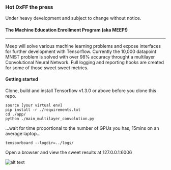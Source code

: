 ### Hot 0xFF the press

Under heavy development and subject to change without notice.

#### The Machine Education Enrollment Program (aka MEEP!) 
___
Meep will solve various machine learning problems and expose interfaces for further development with Tensorflow. 
Currently the 10,000 datapoint MNIST problem is solved with over 98% accuracy throught a multilayer Convolutional Neural Network. Full logging and reporting hooks are created for some of those sweet sweet metrics.


#### Getting started

Clone, build and install Tensorflow v1.3.0 or above before you clone this repo.

```
source [your virtual env]
pip install -r ./requirements.txt
cd ./app/
python ./main_multilayer_convolution.py
```
...wait for time proportional to the number of GPUs you has, 15mins on an average laptop...

```
tensoorboard --logdir=../logs/

```

Open a browser and view the sweet results at 127.0.0.1:6006


![alt text](./docs/TFShow.gif)




